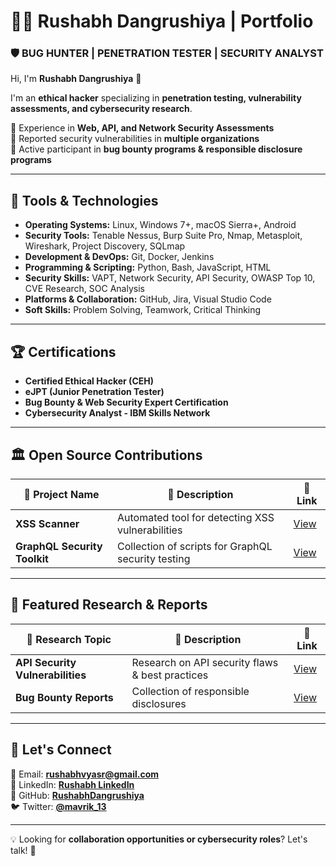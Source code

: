 # 👨‍💻 Rushabh Dangrushiya | Portfolio

### 🛡️ BUG HUNTER | PENETRATION TESTER | SECURITY ANALYST

Hi, I'm **Rushabh Dangrushiya** 👋

I'm an **ethical hacker** specializing in **penetration testing, vulnerability assessments, and cybersecurity research**.

🔹 Experience in **Web, API, and Network Security Assessments**  
🔹 Reported security vulnerabilities in **multiple organizations**  
🔹 Active participant in **bug bounty programs & responsible disclosure programs**

---

## 🔧 Tools & Technologies
- **Operating Systems:** Linux, Windows 7+, macOS Sierra+, Android
- **Security Tools:** Tenable Nessus, Burp Suite Pro, Nmap, Metasploit, Wireshark, Project Discovery, SQLmap
- **Development & DevOps:** Git, Docker, Jenkins
- **Programming & Scripting:** Python, Bash, JavaScript, HTML
- **Security Skills:** VAPT, Network Security, API Security, OWASP Top 10, CVE Research, SOC Analysis
- **Platforms & Collaboration:** GitHub, Jira, Visual Studio Code
- **Soft Skills:** Problem Solving, Teamwork, Critical Thinking

---

## 🏆 Certifications
- **Certified Ethical Hacker (CEH)**
- **eJPT (Junior Penetration Tester)**
- **Bug Bounty & Web Security Expert Certification**
- **Cybersecurity Analyst - IBM Skills Network**

---

## 🏛 Open Source Contributions
| 📌 Project Name | 📝 Description | 🔗 Link |
|---------------|-------------|------|
| **XSS Scanner** | Automated tool for detecting XSS vulnerabilities | [View](#) |
| **GraphQL Security Toolkit** | Collection of scripts for GraphQL security testing | [View](#) |

---

## 📂 Featured Research & Reports
| 📌 Research Topic | 📝 Description | 🔗 Link |
|---------------|-------------|------|
| **API Security Vulnerabilities** | Research on API security flaws & best practices | [View](#) |
| **Bug Bounty Reports** | Collection of responsible disclosures | [View](#) |

---

## 💌 Let's Connect
📧 Email: **rushabhvyasr@gmail.com**  
🔗 LinkedIn: **[Rushabh LinkedIn](https://www.linkedin.com/in/rushabhvyas)**  
🤖 GitHub: **[RushabhDangrushiya](https://github.com/Spidy-sec)**  
🐦 Twitter: **[@mavrik_13](https://x.com/mavrik_13)**

---

💡 Looking for **collaboration opportunities or cybersecurity roles**? Let's talk! 🚀
